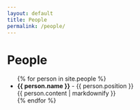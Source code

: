 ```yaml
---
layout: default
title: People
permalink: /people/
---
```


<h1>People</h1>

<ul>
  {% for person in site.people %}
    <li>
      <strong>{{ person.name }}</strong> - {{ person.position }}<br>
      {{ person.content | markdownify }}
    </li>
  {% endfor %}
</ul>
